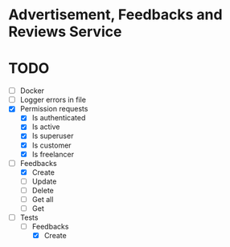 # Advertisement, Feedbacks and Reviews Service

# TODO

- [ ] Docker
- [ ] Logger errors in file
- [x] Permission requests
    - [x] Is authenticated
    - [x] Is active
    - [x] Is superuser
    - [x] Is customer
    - [x] Is freelancer
- [ ] Feedbacks
    - [x] Create
    - [ ] Update
    - [ ] Delete
    - [ ] Get all
    - [ ] Get
- [ ] Tests
    - [ ] Feedbacks
        - [x] Create
